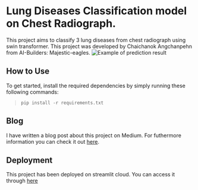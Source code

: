 # Lung Diseases Classification model on Chest Radiograph.
This project aims to classify 3 lung diseases from chest radiograph using swin transformer. This project was developed by Chaichanok Angchanpehn from AI-Builders: Majestic-eagles.
![Example of prediction result](pics/test00.jpg)

## How to Use
To get started, install the required dependencies by simply running these following commands:
> `pip install -r requirements.txt`

## Blog
I have written a blog post about this project on Medium.
For futhermore information you can check it out [here](https://medium.com/@chaichanok05/swinlung-swin-transformer-lung-diseases-classification-model-on-chest-radiograph-4bb4f0cea938).

## Deployment
This project has been deployed on streamlit cloud. You can access it through [here](https://swinlung-annbjm5nov3ca8bj3ctmgc.streamlit.app/)
